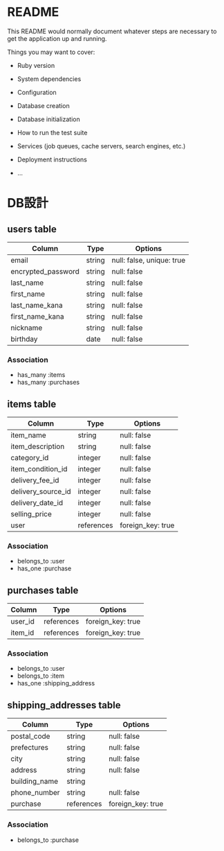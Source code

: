 # README

This README would normally document whatever steps are necessary to get the
application up and running.

Things you may want to cover:

* Ruby version

* System dependencies

* Configuration

* Database creation

* Database initialization

* How to run the test suite

* Services (job queues, cache servers, search engines, etc.)

* Deployment instructions

* ...

# DB設計

## users table
| Column                | Type    | Options                   |
| --------------------- | ------- | ------------------------- |
| email                 | string  | null: false, unique: true |
| encrypted_password    | string  | null: false               |
| last_name             | string  | null: false               |
| first_name            | string  | null: false               |
| last_name_kana        | string  | null: false               |
| first_name_kana       | string  | null: false               |
| nickname              | string  | null: false               |
| birthday              | date    | null: false               |

### Association
* has_many :items
* has_many :purchases

## items table
| Column                       | Type       | Options           |
| ---------------------------- | ---------- | ------------------|
| item_name                    | string     | null: false       |
| item_description             | string     | null: false       |
| category_id                  | integer    | null: false       |
| item_condition_id            | integer    | null: false       |
| delivery_fee_id              | integer    | null: false       |
| delivery_source_id           | integer    | null: false       |
| delivery_date_id             | integer    | null: false       |
| selling_price                | integer    | null: false       |
| user                         | references | foreign_key: true |

### Association
- belongs_to :user
- has_one :purchase

## purchases table
| Column           | Type       | Options           |
| ---------------- | ---------- | ------------------|
| user_id          | references | foreign_key: true |
| item_id          | references | foreign_key: true |

### Association
- belongs_to :user
- belongs_to :item
- has_one :shipping_address

## shipping_addresses table
| Column                     | Type        | Options           |
| -------------------------- | ----------- | ------------------|
| postal_code                | string      | null: false       |
| prefectures                | string      | null: false       |
| city                       | string      | null: false       |
| address                    | string      | null: false       |
| building_name              | string      |                   |
| phone_number               | string      | null: false       |
| purchase                   | references  | foreign_key: true |

### Association
- belongs_to :purchase
